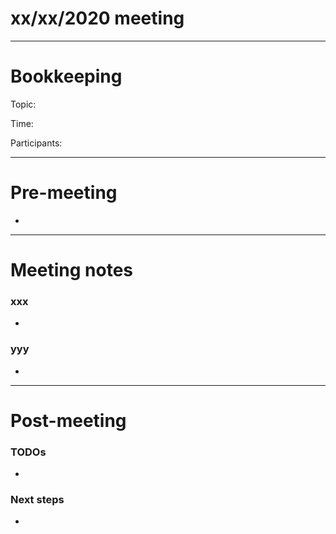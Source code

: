 # xx/xx/2020 meeting

---

# Bookkeeping

Topic: 

Time:

Participants: 

---

# Pre-meeting

- 

---

# Meeting notes

### xxx

- 

### yyy

- 

---

# Post-meeting

### TODOs

- 

### Next steps

-